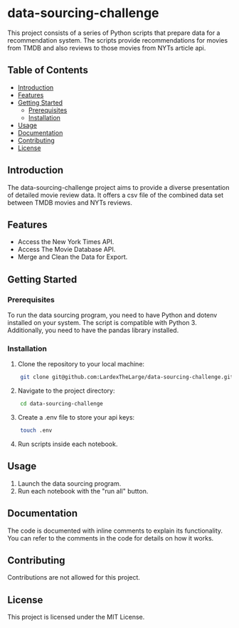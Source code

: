 # data-sourcing-challenge

This project consists of a series of Python scripts that prepare data for a recommendation system. The scripts provide recommendations for movies from TMDB and also reviews to those movies from NYTs article api.

## Table of Contents

- [Introduction](#introduction)
- [Features](#features)
- [Getting Started](#getting-started)
  - [Prerequisites](#prerequisites)
  - [Installation](#installation)
- [Usage](#usage)
- [Documentation](#documentation)
- [Contributing](#contributing)
- [License](#license)

## Introduction

The data-sourcing-challenge project aims to provide a diverse presentation of detailed movie review data. It offers a csv file of the combined data set between TMDB movies and NYTs reviews.

## Features

- Access the New York Times API.
- Access The Movie Database API.
- Merge and Clean the Data for Export.

## Getting Started

### Prerequisites

To run the data sourcing program, you need to have Python and dotenv installed on your system. The script is compatible with Python 3. Additionally, you need to have the pandas library installed.

### Installation

1. Clone the repository to your local machine:

```bash
    git clone git@github.com:LardexTheLarge/data-sourcing-challenge.git
```

2. Navigate to the project directory:

```bash
    cd data-sourcing-challenge
```

3. Create a .env file to store your api keys:

```bash
    touch .env
```

4. Run scripts inside each notebook.

## Usage

1. Launch the data sourcing program.
2. Run each notebook with the "run all" button.

## Documentation

The code is documented with inline comments to explain its functionality. You can refer to the comments in the code for details on how it works.

## Contributing

Contributions are not allowed for this project.

## License

This project is licensed under the MIT License.
